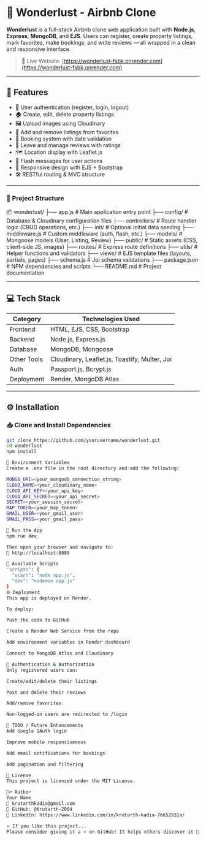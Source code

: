 # 🏡 Wonderlust - Airbnb Clone

**Wonderlust** is a full-stack Airbnb clone web application built with **Node.js**, **Express**, **MongoDB**, and **EJS**. Users can register, create property listings, mark favorites, make bookings, and write reviews — all wrapped in a clean and responsive interface.

> 🚀 Live Website: [https://wonderlust-fsbk.onrender.com](https://wonderlust-fsbk.onrender.com)

---

## 🌟 Features

- 🔐 User authentication (register, login, logout)
- 🏠 Create, edit, delete property listings
- 🖼️ Upload images using Cloudinary
- 📌 Add and remove listings from favorites
- 📅 Booking system with date validation
- 📝 Leave and manage reviews with ratings
- 🗺️ Location display with Leaflet.js
- 💬 Flash messages for user actions
- 📱 Responsive design with EJS + Bootstrap
- 🛠️ RESTful routing & MVC structure

---

### 🧱 Project Structure

📦 wonderlust/
├── app.js # Main application entry point
├── config/ # Database & Cloudinary configuration files
├── controllers/ # Route handler logic (CRUD operations, etc.)
├── init/ # Optional initial data seeding
├── middleware.js # Custom middleware (auth, flash, etc.)
├── models/ # Mongoose models (User, Listing, Review)
├── public/ # Static assets (CSS, client-side JS, images)
├── routes/ # Express route definitions
├── utils/ # Helper functions and validators
├── views/ # EJS template files (layouts, partials, pages)
├── schema.js # Joi schema validations
├── package.json # NPM dependencies and scripts
└── README.md # Project documentation

---

## 💻 Tech Stack

| Category    | Technologies Used                                 |
|-------------|---------------------------------------------------|
| Frontend    | HTML, EJS, CSS, Bootstrap                         |
| Backend     | Node.js, Express.js                               |
| Database    | MongoDB, Mongoose                                 |
| Other Tools | Cloudinary, Leaflet.js, Toastify, Multer, Joi     |
| Auth        | Passport.js, Bcrypt.js                            |
| Deployment  | Render, MongoDB Atlas                             |

---

## ⚙️ Installation

### 📥 Clone and Install Dependencies

```bash
git clone https://github.com/yourusername/wonderlust.git
cd wonderlust
npm install

🧪 Environment Variables
Create a .env file in the root directory and add the following:

MONGO_URI=<your_mongodb_connection_string>
CLOUD_NAME=<your_cloudinary_name>
CLOUD_API_KEY=<your_api_key>
CLOUD_API_SECRET=<your_api_secret>
SECRET=<your_session_secret>
MAP_TOKEN=<your_map_token>
GMAIL_USER=<your_gmail_user>
GMAIL_PASS=<your_gmail_pass>

🚀 Run the App
npm run dev

Then open your browser and navigate to:
📍 http://localhost:8080

🔧 Available Scripts
"scripts": {
  "start": "node app.js",
  "dev": "nodemon app.js"
}
🌐 Deployment
This app is deployed on Render.

To deploy:

Push the code to GitHub

Create a Render Web Service from the repo

Add environment variables in Render dashboard

Connect to MongoDB Atlas and Cloudinary

🔐 Authentication & Authorization
Only registered users can:

Create/edit/delete their listings

Post and delete their reviews

Add/remove favorites

Non-logged-in users are redirected to /login

🚧 TODO / Future Enhancements
Add Google OAuth login

Improve mobile responsiveness

Add email notifications for bookings

Add pagination and filtering

📄 License
This project is licensed under the MIT License.

🙋‍♂️ Author
Your Name
📧 krutarthkadia@gmail.com
🐙 GitHub: @Krutarth-2004
🔗 LinkedIn: https://www.linkedin.com/in/krutarth-kadia-76652931a/

⭐️ If you like this project...
Please consider giving it a ⭐ on GitHub! It helps others discover it 🙌

